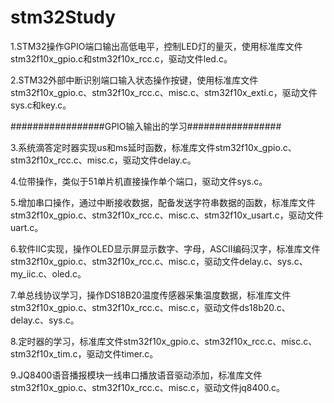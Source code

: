 # stm32Study

1.STM32操作GPIO端口输出高低电平，控制LED灯的量灭，使用标准库文件stm32f10x_gpio.c和stm32f10x_rcc.c，驱动文件led.c。

2.STM32外部中断识别端口输入状态操作按键，使用标准库文件stm32f10x_gpio.c、stm32f10x_rcc.c、misc.c、stm32f10x_exti.c，驱动文件sys.c和key.c。

#################GPIO输入输出的学习#################

3.系统滴答定时器实现us和ms延时函数，标准库文件stm32f10x_gpio.c、stm32f10x_rcc.c、misc.c，驱动文件delay.c。

4.位带操作，类似于51单片机直接操作单个端口，驱动文件sys.c。

5.增加串口操作，通过中断接收数据，配备发送字符串数据的函数，标准库文件stm32f10x_gpio.c、stm32f10x_rcc.c、misc.c、stm32f10x_usart.c，驱动文件uart.c。

6.软件IIC实现，操作OLED显示屏显示数字、字母，ASCII编码汉字，标准库文件stm32f10x_gpio.c、stm32f10x_rcc.c、misc.c，驱动文件delay.c、sys.c、my_iic.c、oled.c。

7.单总线协议学习，操作DS18B20温度传感器采集温度数据，标准库文件stm32f10x_gpio.c、stm32f10x_rcc.c、misc.c，驱动文件ds18b20.c、delay.c、sys.c。

8.定时器的学习，标准库文件stm32f10x_gpio.c、stm32f10x_rcc.c、misc.c、stm32f10x_tim.c，驱动文件timer.c。

9.JQ8400语音播报模块一线串口播放语音驱动添加，标准库文件stm32f10x_gpio.c、stm32f10x_rcc.c、misc.c，驱动文件jq8400.c。